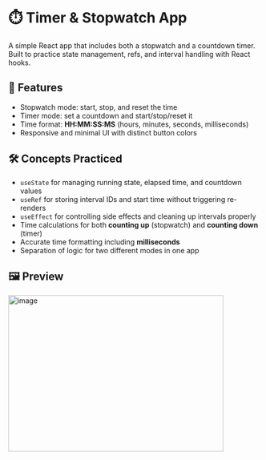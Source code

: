 # ⏱️ Timer & Stopwatch App

A simple React app that includes both a stopwatch and a countdown timer.  
Built to practice state management, refs, and interval handling with React hooks.

## 🚀 Features

- Stopwatch mode: start, stop, and reset the time  
- Timer mode: set a countdown and start/stop/reset it  
- Time format: **HH:MM:SS:MS** (hours, minutes, seconds, milliseconds)  
- Responsive and minimal UI with distinct button colors  

## 🛠️ Concepts Practiced

- `useState` for managing running state, elapsed time, and countdown values  
- `useRef` for storing interval IDs and start time without triggering re-renders  
- `useEffect` for controlling side effects and cleaning up intervals properly  
- Time calculations for both **counting up** (stopwatch) and **counting down** (timer)  
- Accurate time formatting including **milliseconds**  
- Separation of logic for two different modes in one app

## 🖼️ Preview

<img width="429" height="312" alt="image" src="https://github.com/user-attachments/assets/3c219773-3e7d-460d-8782-702f2e414d94" />

